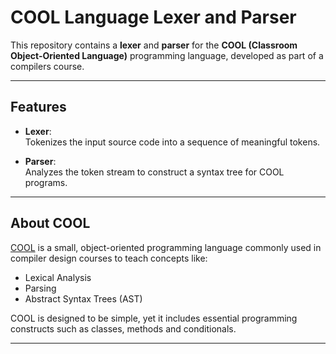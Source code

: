 # COOL Language Lexer and Parser  
This repository contains a **lexer** and **parser** for the **COOL (Classroom Object-Oriented Language)** programming language, developed as part of a compilers course.

---

## Features

- **Lexer**:  
  Tokenizes the input source code into a sequence of meaningful tokens.  

- **Parser**:  
  Analyzes the token stream to construct a syntax tree for COOL programs.

---

## About COOL

[COOL](https://theory.stanford.edu/~aiken/software/cool/) is a small, object-oriented programming language commonly used in compiler design courses to teach concepts like:  
- Lexical Analysis  
- Parsing  
- Abstract Syntax Trees (AST)  

COOL is designed to be simple, yet it includes essential programming constructs such as classes, methods and conditionals.

---
